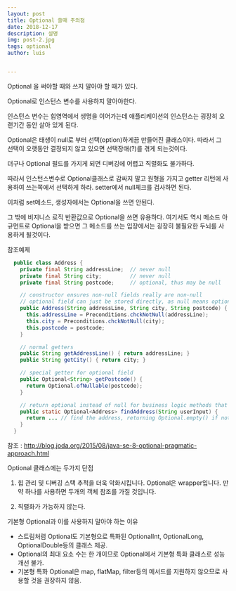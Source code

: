 ```yaml
---
layout: post
title: Optional 쓸때 주의점
date: 2018-12-17
description: 설명
img: post-2.jpg
tags: optional
author: luis


---
```


Optional 을 써야할 때와 쓰지 말아야 할 때가 있다. 

Optional로 인스턴스 변수를 사용하지 말아야한다. 

인스턴스 변수는 힙영역에서 생명을 이어가는데 애플리케이션의 인스턴스는 굉장히 오랜기간 동안 살아 있게 된다. 

Optional은 태생이 null로 부터 선택(option)하게끔 만들어진  클래스이다. 따라서 그 선택이 오랫동안 결정되지 않고 있으면 선택장애(?)를 겪게 되는것이다.  

더구나 Optional 필드를 가지게 되면 디버깅에 어렵고 직렬화도 불가하다. 

따라서 인스턴스변수로 Optional클래스로 감싸지 말고 원형을 가지고 getter 리턴에 사용하여 쓰는쪽에서 선택하게 하라. setter에서 null체크를 검사하면 된다.  

이처럼 set메소드, 생성자에서는 Optional을 쓰면 안된다. 

그 밖에 비지니스 로직 반환값으로 Optional을 쓰면 유용하다. 여기서도 역시 메소드 아규먼트로 Optional을 받으면 그 메소드를 쓰는 입장에서는 굉장히 불필요한 두뇌를 사용하게 될것이다. 



참조예제

```java
  public class Address {
    private final String addressLine;  // never null
    private final String city;         // never null
    private final String postcode;     // optional, thus may be null

    // constructor ensures non-null fields really are non-null
    // optional field can just be stored directly, as null means optional
    public Address(String addressLine, String city, String postcode) {
      this.addressLine = Preconditions.chckNotNull(addressLine);
      this.city = Preconditions.chckNotNull(city);
      this.postcode = postcode;
    }

    // normal getters
    public String getAddressLine() { return addressLine; }
    public String getCity() { return city; }

    // special getter for optional field
    public Optional<String> getPostcode() {
      return Optional.ofNullable(postcode);
    }

    // return optional instead of null for business logic methods that may not find a result
    public static Optional<Address> findAddress(String userInput) {
      return ... // find the address, returning Optional.empty() if not found
    }
  }
```







참조 : <http://blog.joda.org/2015/08/java-se-8-optional-pragmatic-approach.html>



Optional 클래스에는 두가지 단점

1) 힙 관리 및 디버깅 스택 추적을 더욱 악화시킵니다. Optional은 wrapper입니다. 만약 하나를 사용하면 두개의 객체 참조를 가질 것입니다. 

2) 직렬화가 가능하지 않는다. 

기본형 Optional과 이를 사용하지 말아야 하는 이유
- 스트림처럼 Optional도 기본형으로 특화된 OptionalInt, OptionalLong, OptionalDouble등의 클래스 제공.
- Optional의 최대 요소 수는 한 개이므로 Optional에서 기본형 특화 클래스로 성능 개선 불가.
- 기본형 특화 Optional은 map, flatMap, filter등의 메서드를 지원하지 않으므로 사용할 것을 권장하지 않음.
